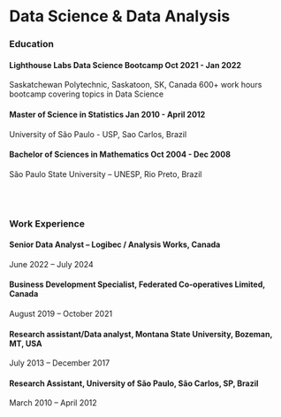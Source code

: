 # Data Science & Data Analysis

### Education
#### Lighthouse Labs Data Science Bootcamp Oct 2021 - Jan 2022
Saskatchewan Polytechnic, Saskatoon, SK, Canada
600+ work hours bootcamp covering topics in Data Science

#### Master of Science in Statistics Jan 2010 - April 2012
University of São Paulo - USP, Sao Carlos, Brazil

#### Bachelor of Sciences in Mathematics Oct 2004 - Dec 2008
São Paulo State University – UNESP, Rio Preto, Brazil

<br/><br/>

### Work Experience
#### Senior Data Analyst – Logibec / Analysis Works, Canada
June 2022 – July 2024

#### Business Development Specialist, Federated Co-operatives Limited, Canada 
August 2019 – October 2021

#### Research assistant/Data analyst, Montana State University, Bozeman, MT, USA
July 2013 – December 2017

#### Research Assistant, University of São Paulo, São Carlos, SP, Brazil
March 2010 – April 2012
